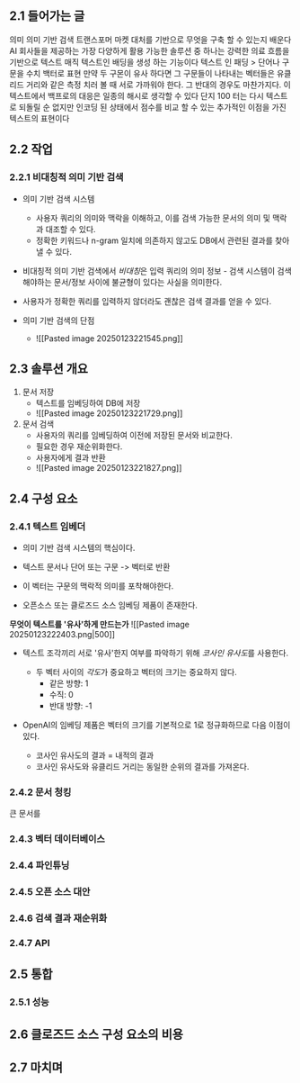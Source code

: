 ## 2.1 들어가는 글
의미 의미 기반 검색 트랜스포머 마켓 대처를 기반으로 무엇을 구축 할 수 있는지 배운다
AI 회사들을 제공하는 가장 다양하게 활용 가능한 솔루션 중 하나는 강력한 의료 흐름을 기반으로 텍스트 매직 텍스트인 배딩을 생성 하는 기능이다
텍스트 인 패딩 > 단어나 구문을 수치 백터로 표현
만약 두 구몬이 유사 하다면 그 구문들이 나타내는 벡터들은 유클리드 거리와 같은 측정 치러 볼 때 서로 가까워야 한다. 그 반대의 경우도 마찬가지다.
이 텍스트에서 백프로의 대응은 일종의 해시로 생각할 수 있다
단지 100 터는 다시 텍스트로 되돌릴 순 없지만 인코딩 된 상태에서 점수를 비교 할 수 있는 추가적인 이점을 가진 텍스트의 표현이다


## 2.2 작업

### 2.2.1 비대칭적 의미 기반 검색
- 의미 기반 검색 시스템
	- 사용자 쿼리의 의미와 맥락을 이해하고, 이를 검색 가능한 문서의 의미 및 맥락과 대조할 수 있다.
	- 정확한 키워드나 n-gram 일치에 의존하지 않고도 DB에서 관련된 결과를 찾아낼 수 있다.
	
- 비대칭적 의미 기반 검색에서 *비대칭*은 입력 쿼리의 의미 정보 - 검색 시스템이 검색해야하는 문서/정보 사이에 불균형이 있다는 사실을 의미한다.
- 사용자가 정확한 쿼리를 입력하지 않더라도 괜찮은 검색 결과를 얻을 수 있다.

- 의미 기반 검색의 단점
	- ![[Pasted image 20250123221545.png]]

## 2.3 솔루션 개요
1. 문서 저장
	- 텍스트를 임베딩하여 DB에 저장
	- ![[Pasted image 20250123221729.png]]
2. 문서 검색
	- 사용자의 쿼리를 임베딩하여 이전에 저장된 문서와 비교한다.
	- 필요한 경우 재순위화한다.
	- 사용자에게 결과 반환
	- ![[Pasted image 20250123221827.png]]

## 2.4 구성 요소

### 2.4.1 텍스트 임베더
- 의미 기반 검색 시스템의 핵심이다.
- 텍스트 문서나 단어 또는 구문 -> 벡터로 반환
- 이 벡터는 구문의 맥락적 의미를 포착해야한다.

- 오픈소스 또는 클로즈드 소스 임베딩 제품이 존재한다.

**무엇이 텍스트를 '유사'하게 만드는가**
![[Pasted image 20250123222403.png|500]]
- 텍스트 조각끼리 서로 '유사'한지 여부를 파악하기 위해 *코사인 유사도*를 사용한다.
	- 두 벡터 사이의 *각도*가 중요하고 벡터의 크기는 중요하지 않다.
		- 같은 방향: 1
		- 수직: 0
		- 반대 방향: -1

- OpenAI의 임베딩 제품은 벡터의 크기를 기본적으로 1로 정규화하므로 다음 이점이 있다.
	- 코사인 유사도의 결과 = 내적의 결과
	- 코사인 유사도와 유클리드 거리는 동일한 순위의 결과를 가져온다.
### 2.4.2 문서 청킹
큰 문서를 

### 2.4.3 벡터 데이터베이스

### 2.4.4 파인튜닝

### 2.4.5 오픈 소스 대안

### 2.4.6 검색 결과 재순위화

### 2.4.7 API

## 2.5 통합

### 2.5.1 성능

## 2.6 클로즈드 소스 구성 요소의 비용

## 2.7 마치며